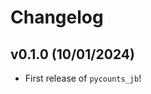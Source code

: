 # Changelog

<!--next-version-placeholder-->

## v0.1.0 (10/01/2024)

- First release of `pycounts_jb`!